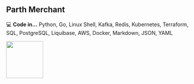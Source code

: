 ## Parth Merchant

💻 <b>Code in...</b> Python, Go, Linux Shell, Kafka, Redis, Kubernetes, Terraform, SQL, PostgreSQL, Liquibase, AWS, Docker, Markdown, JSON, YAML<br>

<img src="https://media1.giphy.com/media/v1.Y2lkPTc5MGI3NjExczl2aDB5M3Rrc3hncXk2eWRvajd5cjNxNGg3NDU0dXA5YjB2ZjdmMiZlcD12MV9pbnRlcm5hbF9naWZfYnlfaWQmY3Q9Zw/mCRJDo24UvJMA/giphy.gif" height="100"></img>
